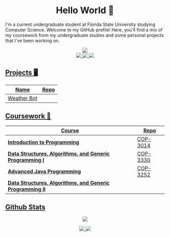 <h1 align=center> Hello World &#128075 </h1>

I'm a current undergraduate student at Florida State University studying Computer Science. Welcome to my GitHub profile! Here, you'll find a mix of my coursework from my undergraduate studies and some personal projects that I've been working on.

<div style="text-align: center;">
<a href="https://github.com/chrisjnielson44">
    <img src="https://github-stats-alpha.vercel.app/api?username=chrisjnielson44&cc=22272e&tc=37BCF6&ic=fff&bc=0000">
</a>
</div>

<div style="text-align: center;">
<a  href="https://www.linkedin.com/in/christopherjnielson/">
    <img src="https://img.shields.io/badge/LinkedIn-0077B5?style=for-the-badge&logo=linkedin&logoColor=white" />   
</a>
<a  href="mailto:cjnielson44@gmail.com">
    <img src="https://img.shields.io/badge/Gmail-D14836?style=for-the-badge&logo=gmail&logoColor=white" />
<a  href="">
    <img src="https://img.shields.io/badge/Twitter-1DA1F2?style=for-the-badge&logo=twitter&logoColor=white">
</div>


<h2> Projects 🖥️ </h2>

| Name | Repo |
|---|---|
|Weather Bot


<h2> Coursework 📝 </h2>

| Course | Repo |
|---|---|
|**Introduction to Programming**  |  [COP-3014](https://github.com/chrisjnielson44/COP-3014)|
|**Data Structures, Algorithms, and Generic Programming I**| [COP-3330](https://github.com/chrisjnielson44/COP-3330)|
|**Advanced Java Programming**| [COP-3252](https://github.com/chrisjnielson44/COP-3252)|
|**Data Structures, Algorithms, and Generic Programming II**| |


<h2>Github Stats</h2>
<div align=center>

![](http://github-profile-summary-cards.vercel.app/api/cards/profile-details?username=chrisjnielson44&theme=dark) 
</div>
<div align=center>

![](http://github-profile-summary-cards.vercel.app/api/cards/repos-per-language?username=chrisjnielson44&theme=dark)  ![](http://github-profile-summary-cards.vercel.app/api/cards/most-commit-language?username=chrisjnielson44&theme=dark)

</div>